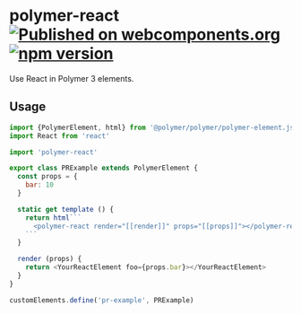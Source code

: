 # polymer-react [![Published on webcomponents.org](https://img.shields.io/badge/webcomponents.org-published-blue.svg)](https://www.webcomponents.org/element/polymer-react) [![npm version](https://badge.fury.io/js/polymer-react.svg)](https://badge.fury.io/js/polymer-react)

Use React in Polymer 3 elements.

## Usage

```javascript
import {PolymerElement, html} from '@polymer/polymer/polymer-element.js'
import React from 'react'

import 'polymer-react'

export class PRExample extends PolymerElement {
  const props = {
    bar: 10
  }

  static get template () {
    return html```
      <polymer-react render="[[render]]" props="[[props]]"></polymer-react>
    ```
  }

  render (props) {
    return <YourReactElement foo={props.bar}></YourReactElement>
  }
}

customElements.define('pr-example', PRExample)
```
